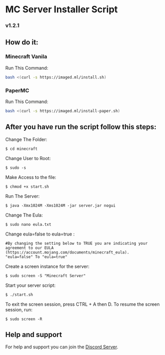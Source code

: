 # MC Server Installer Script
### v1.2.1
## How do it:
### Minecraft Vanila 
Run This Command:
```bash
bash <(curl -s https://imaged.ml/install.sh)
```
### PaperMC
Run This Command:
```bash
bash <(curl -s https://imaged.ml/install-paper.sh)
```

## After you have run the script follow this steps:
Change The Folder:
```run9
$ cd minecraft
```

Change User to Root:
```run9
$ sudo -s
```


Make Access to the file:
```run9
$ chmod +x start.sh
```


Run The Server:
```run1
$ java -Xmx1024M -Xms1024M -jar server.jar nogui
```

Change The Eula:
```run2
$ sudo nano eula.txt
```

Change eula=false to eula=true :
```run3
#By changing the setting below to TRUE you are indicating your agreement to our EULA (https://account.mojang.com/documents/minecraft_eula).
"eula=false" To "eula=true"
```

Create a screen instance for the server:
```run4
$ sudo screen -S "Minecraft Server"
```

Start your server script:
```run5
$ ./start.sh
```

To exit the screen session, press CTRL + A then D. To resume the screen session, run:
```run6
$ sudo screen -R
```


## Help and support

For help and support you can join the [Discord Server](https://BigheartedGiantNumericalanalysis.adrianleanderle.repl.co/discord).

